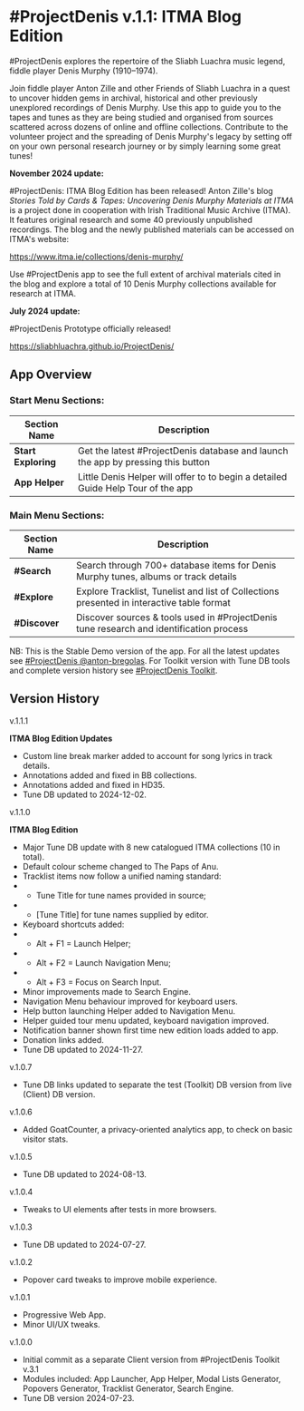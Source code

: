 #ProjectDenis v.1.1: ITMA Blog Edition
========================================================================================
#ProjectDenis explores the repertoire of the Sliabh Luachra music legend, fiddle player Denis Murphy (1910–1974).

Join fiddle player Anton Zille and other Friends of Sliabh Luachra in a quest to uncover hidden gems in archival, historical and other previously unexplored recordings of Denis Murphy. Use this app to guide you to the tapes and tunes as they are being studied and organised from sources scattered across dozens of online and offline collections. Contribute to the volunteer project and the spreading of Denis Murphy's legacy by setting off on your own personal research journey or by simply learning some great tunes!

**November 2024 update:** 

#ProjectDenis: ITMA Blog Edition has been released! Anton Zille's blog _Stories Told by Cards & Tapes: Uncovering Denis Murphy Materials at ITMA_ is a project done in cooperation with Irish Traditional Music Archive (ITMA). It features original research and some 40 previously unpublished recordings. The blog and the newly published materials can be accessed on ITMA's website:

https://www.itma.ie/collections/denis-murphy/

Use #ProjectDenis app to see the full extent of archival materials cited in the blog and explore a total of 10 Denis Murphy collections available for research at ITMA.

**July 2024 update:**

#ProjectDenis Prototype officially released!

https://sliabhluachra.github.io/ProjectDenis/

## App Overview

### Start Menu Sections:

Section Name | Description |
| --- | --- |
| **Start Exploring** | Get the latest #ProjectDenis database and launch the app by pressing this button |
| **App Helper** | Little Denis Helper will offer to to begin a detailed Guide Help Tour of the app |

### Main Menu Sections:

Section Name | Description |
| --- | --- |
| **#Search** | Search through 700+ database items for Denis Murphy tunes, albums or track details |
| **#Explore** | Explore Tracklist, Tunelist and list of Collections presented in interactive table format |
| **#Discover** | Discover sources & tools used in #ProjectDenis tune research and identification process |

NB: This is the Stable Demo version of the app. For all the latest updates see [#ProjectDenis @anton-bregolas](https://github.com/anton-bregolas/ProjectDenis). 
For Toolkit version with Tune DB tools and complete version history see [#ProjectDenis Toolkit](https://github.com/anton-bregolas/ProjectDenisToolkit).

## Version History

v.1.1.1

**ITMA Blog Edition Updates**

+ Custom line break marker added to account for song lyrics in track details.
+ Annotations added and fixed in BB collections.
+ Annotations added and fixed in HD35.
+ Tune DB updated to 2024-12-02.

v.1.1.0

**ITMA Blog Edition**

+ Major Tune DB update with 8 new catalogued ITMA collections (10 in total).
+ Default colour scheme changed to The Paps of Anu.
+ Tracklist items now follow a unified naming standard: 
+ * Tune Title for tune names provided in source;
+ * [Tune Title] for tune names supplied by editor.
+ Keyboard shortcuts added:
+ * Alt + F1 = Launch Helper;
+ * Alt + F2 = Launch Navigation Menu;
+ * Alt + F3 = Focus on Search Input.
+ Minor improvements made to Search Engine.
+ Navigation Menu behaviour improved for keyboard users.
+ Help button launching Helper added to Navigation Menu.
+ Helper guided tour menu updated, keyboard navigation improved.
+ Notification banner shown first time new edition loads added to app.
+ Donation links added.
+ Tune DB updated to 2024-11-27.

v.1.0.7
+ Tune DB links updated to separate the test (Toolkit) DB version from live (Client) DB version.

v.1.0.6
+ Added GoatCounter, a privacy-oriented analytics app, to check on basic visitor stats.

v.1.0.5
+ Tune DB updated to 2024-08-13.

v.1.0.4
+ Tweaks to UI elements after tests in more browsers.

v.1.0.3
+ Tune DB updated to 2024-07-27.

v.1.0.2
+ Popover card tweaks to improve mobile experience.

v.1.0.1

+ Progressive Web App.
+ Minor UI/UX tweaks.

v.1.0.0

+ Initial commit as a separate Client version from #ProjectDenis Toolkit v.3.1
+ Modules included: App Launcher, App Helper, Modal Lists Generator, Popovers Generator, Tracklist Generator, Search Engine.
+ Tune DB version 2024-07-23.
